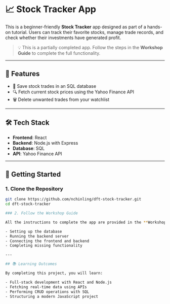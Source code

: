# 📈 Stock Tracker App

This is a beginner-friendly **Stock Tracker** app designed as part of a hands-on tutorial. Users can track their favorite stocks, manage trade records, and check whether their investments have generated profit.

> 💡 This is a partially completed app. Follow the steps in the **Workshop Guide** to complete the full functionality.

---

## 🔧 Features

- 💾 Save stock trades in an SQL database  
- 🔍 Fetch current stock prices using the Yahoo Finance API  
- 🗑️ Delete unwanted trades from your watchlist

---

## 🛠️ Tech Stack

- **Frontend**: React  
- **Backend**: Node.js with Express  
- **Database**: SQL  
- **API**: Yahoo Finance API

---

## 🚀 Getting Started

### 1. Clone the Repository

```bash
git clone https://github.com/nchinling/dft-stock-tracker.git
cd dft-stock-tracker

### 2. Follow the Workshop Guide

All the instructions to complete the app are provided in the **Workshop Guide**. Refer to it for:

- Setting up the database  
- Running the backend server  
- Connecting the frontend and backend  
- Completing missing functionality

---

## 📚 Learning Outcomes

By completing this project, you will learn:

- Full-stack development with React and Node.js  
- Fetching real-time data using APIs  
- Performing CRUD operations with SQL  
- Structuring a modern JavaScript project
